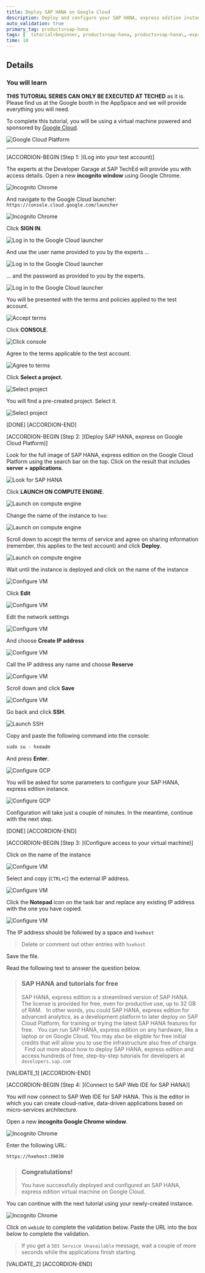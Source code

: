 ```yaml
---
title: Deploy SAP HANA on Google Cloud
description: Deploy and configure your SAP HANA, express edition instance on Google Cloud in 10 minutes.
auto_validation: true
primary_tag: products>sap-hana
tags: [  tutorial>beginner, products>sap-hana, products>sap-hana\,-express-edition, products>sap-web-ide ]
time: 10
---
```


## Details
### You will learn  

**THIS TUTORIAL SERIES CAN ONLY BE EXECUTED AT TECHED**  as it is. Please find us at the Google booth in the AppSpace and we will provide everything you will need.

To complete this tutorial, you will be using a virtual machine powered and sponsored by [Google Cloud](https://cloud.google.com/).

![Google Cloud Platform](gcpx2.png)


---

[ACCORDION-BEGIN [Step 1: ](Log into your test account)]

The experts at the Developer Garage at SAP TechEd will provide you with access details. Open a new **incognito window** using Google Chrome.

![Incognito Chrome](incognito.png)

And navigate to the Google Cloud launcher: `https://console.cloud.google.com/launcher`

![Incognito Chrome](incognito2.png)

Click **SIGN IN**.

![Log in to the Google Cloud launcher](signin.png)

And use the user name provided to you by the experts ...

![Log in to the Google Cloud launcher](1.png)

... and the password as provided to you by the experts.

![Log in to the Google Cloud launcher](2.png)

You will be presented with the terms and policies applied to the test account.

![Accept terms](accept.png)

Click **CONSOLE**.

![Click console](console.png)

Agree to the terms applicable to the test account.

![Agree to terms](agree.png)

Click **Select a project**.

![Select project](project.png)

You will find a pre-created project. Select it.

![Select project](project2.png)

[DONE]
[ACCORDION-END]

[ACCORDION-BEGIN [Step 2: ](Deploy SAP HANA, express on Google Cloud Platform)]

Look for the full image of SAP HANA, express edition on the Google Cloud Platform using the search bar on the top. Click on the result that includes **server + applications**.

![Look for SAP HANA](search.png)

Click **LAUNCH ON COMPUTE ENGINE**.

![Launch on compute engine](launch.png)

Change the name of the instance to `hxe`:

![Launch on compute engine](deploy0.png)

Scroll down to accept the terms of service and agree on sharing information (remember, this applies to the test account) and click **Deploy**.

![Launch on compute engine](deploy.png)

Wait until the instance is deployed and click on the name of the instance

![Configure VM](vm.png)

Click **Edit**

![Configure VM](edit.png)

Edit the network settings

![Configure VM](i1.png)

And choose **Create IP address**

![Configure VM](i2.png)

Call the IP address any name and choose **Reserve**

![Configure VM](i3.png)

Scroll down and click **Save**

![Configure VM](i4.png)

Go back and click  **SSH**.

![Launch SSH](ssh.png)

Copy and paste the following command into the console:

```txt
sudo su - hxeadm
```

And press **Enter**.

![Configure GCP](sudo.png)

You will be asked for some parameters to configure your SAP HANA, express edition instance.

![Configure GCP](config.png)

Configuration will take just a couple of minutes. In the meantime, continue with the next step.

[DONE]
[ACCORDION-END]


[ACCORDION-BEGIN [Step 3: ](Configure access to your virtual machine)]

Click on the name of the instance

![Configure VM](vm.png)

Select and copy (`CTRL+C`) the external IP address.

![Configure VM](IP.png)

Click the **Notepad** icon on the task bar and replace any existing IP address with the one you have copied.

![Configure VM](host.png)

The IP address should be followed by a space and `hxehost`

> Delete or comment out other entries with `hxehost`

Save the file.

Read the following text to answer the question below.

> ### **SAP HANA and tutorials for free**
> SAP HANA, express edition is a streamlined version of SAP HANA. The license is provided for free, even for productive use, up to 32 GB of RAM.
>&nbsp;
>In other words, you could SAP HANA, express edition for advanced analytics, as a development platform to later deploy on SAP Cloud Platform, for training or trying the latest SAP HANA features for free.
>&nbsp;
>You can run SAP HANA, express edition on any hardware, like a laptop or on Google Cloud. You may also be eligible for free initial credits that will allow you to use the infrastructure also free of charge.
>&nbsp;
>Find out more about how to deploy SAP HANA, express edition and access hundreds of free, step-by-step tutorials for developers at `developers.sap.com`

[VALIDATE_1]
[ACCORDION-END]

[ACCORDION-BEGIN [Step 4: ](Connect to SAP Web IDE for SAP HANA)]

You will now connect to SAP Web IDE for SAP HANA. This is the editor in which you can create cloud-native, data-driven applications based on micro-services architecture.

Open a new **incognito Google Chrome window**.

![Incognito Chrome](incognito.png)

Enter the following URL:

```text
https://hxehost:39030
```

> ### **Congratulations!**
>You have successfully deployed and configured an SAP HANA, express edition virtual machine on Google Cloud.
>&nbsp;
>

You can continue with the next tutorial using your newly-created instance.

![Incognito Chrome](running.png)

Click on `webide` to complete the validation below. Paste the URL into the box below to complete the validation.

> If you get a `503 Service Unavailable` message, wait a couple of more seconds while the applications finish starting.

[VALIDATE_2]
[ACCORDION-END]
